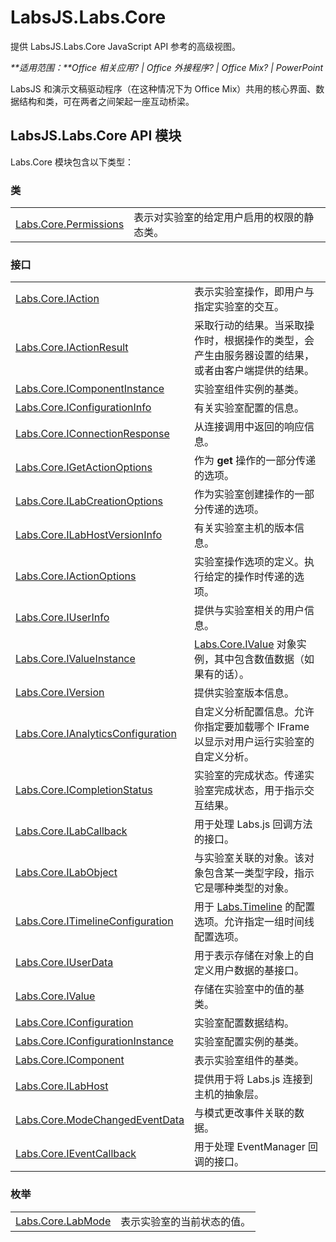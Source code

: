 
# <a name="labsjs.labs.core"></a>LabsJS.Labs.Core
提供 LabsJS.Labs.Core JavaScript API 参考的高级视图。

 _**适用范围：**Office 相关应用? | Office 外接程序? | Office Mix? | PowerPoint_

LabsJS 和演示文稿驱动程序（在这种情况下为 Office Mix）共用的核心界面、数据结构和类，可在两者之间架起一座互动桥梁。

## <a name="labsjs.labs.core-api-module"></a>LabsJS.Labs.Core API 模块

Labs.Core 模块包含以下类型：


### <a name="classes"></a>类


|||
|:-----|:-----|
|[Labs.Core.Permissions](../../reference/office-mix/labs.core.permissions.md)|表示对实验室的给定用户启用的权限的静态类。|

### <a name="interfaces"></a>接口


|||
|:-----|:-----|
|[Labs.Core.IAction](../../reference/office-mix/labs.core.iaction.md)|表示实验室操作，即用户与指定实验室的交互。|
|[Labs.Core.IActionResult](../../reference/office-mix/labs.core.iactionresult.md)|采取行动的结果。当采取操作时，根据操作的类型，会产生由服务器设置的结果，或者由客户端提供的结果。|
|[Labs.Core.IComponentInstance](../../reference/office-mix/labs.core.icomponentinstance.md)|实验室组件实例的基类。|
|[Labs.Core.IConfigurationInfo](../../reference/office-mix/labs.core.iconfigurationinfo.md)|有关实验室配置的信息。|
|[Labs.Core.IConnectionResponse](../../reference/office-mix/labs.core.iconnectionresponse.md)|从连接调用中返回的响应信息。|
|[Labs.Core.IGetActionOptions](../../reference/office-mix/labs.core.igetactionoptions.md)|作为 **get** 操作的一部分传递的选项。|
|[Labs.Core.ILabCreationOptions](../../reference/office-mix/labs.core.ilabcreationoptions.md)|作为实验室创建操作的一部分传递的选项。|
|[Labs.Core.ILabHostVersionInfo](../../reference/office-mix/labs.core.ilabhostversioninfo.md)|有关实验室主机的版本信息。|
|[Labs.Core.IActionOptions](../../reference/office-mix/labs.core.iactionoptions.md)|实验室操作选项的定义。执行给定的操作时传递的选项。|
|[Labs.Core.IUserInfo](../../reference/office-mix/labs.core.iuserinfo.md)|提供与实验室相关的用户信息。|
|[Labs.Core.IValueInstance](../../reference/office-mix/labs.core.ivalueinstance.md)|[Labs.Core.IValue](../../reference/office-mix/labs.core.ivalue.md) 对象实例，其中包含数值数据（如果有的话）。|
|[Labs.Core.IVersion](../../reference/office-mix/labs.core.iversion.md)|提供实验室版本信息。|
|[Labs.Core.IAnalyticsConfiguration](../../reference/office-mix/labs.core.ianalyticsconfiguration.md)|自定义分析配置信息。允许你指定要加载哪个 IFrame 以显示对用户运行实验室的自定义分析。|
|[Labs.Core.ICompletionStatus](../../reference/office-mix/labs.core.icompletionstatus.md)|实验室的完成状态。传递实验室完成状态，用于指示交互结果。|
|[Labs.Core.ILabCallback](../../reference/office-mix/labs.core.ilabcallback.md)|用于处理 Labs.js 回调方法的接口。|
|[Labs.Core.ILabObject](../../reference/office-mix/labs.core.ilabobject.md)|与实验室关联的对象。该对象包含某一类型字段，指示它是哪种类型的对象。|
|[Labs.Core.ITimelineConfiguration](../../reference/office-mix/labs.core.itimelineconfiguration.md)|用于 [Labs.Timeline](../../reference/office-mix/labs.timeline.md) 的配置选项。允许指定一组时间线配置选项。|
|[Labs.Core.IUserData](../../reference/office-mix/labs.core.iuserdata.md)|用于表示存储在对象上的自定义用户数据的基接口。|
|[Labs.Core.IValue](../../reference/office-mix/labs.core.ivalue.md)|存储在实验室中的值的基类。|
|[Labs.Core.IConfiguration](../../reference/office-mix/labs.core.iconfiguration.md)|实验室配置数据结构。|
|[Labs.Core.IConfigurationInstance](../../reference/office-mix/labs.core.iconfigurationinstance.md)|实验室配置实例的基类。|
|[Labs.Core.IComponent](../../reference/office-mix/labs.core.icomponent.md)|表示实验室组件的基类。|
|[Labs.Core.ILabHost](../../reference/office-mix/labs.core.ilabhost.md)|提供用于将 Labs.js 连接到主机的抽象层。|
|[Labs.Core.ModeChangedEventData](../../reference/office-mix/labs.core.modechangedeventdata.md)|与模式更改事件关联的数据。|
|[Labs.Core.IEventCallback](../../reference/office-mix/labs.core.ieventcallback.md)|用于处理 EventManager 回调的接口。|

### <a name="enumerations"></a>枚举


|||
|:-----|:-----|
|[Labs.Core.LabMode](../../reference/office-mix/labs.core.labmode.md)|表示实验室的当前状态的值。|
